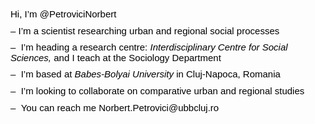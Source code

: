 <p style='margin-right:0in;margin-left:0in;font-size:15px;font-family:"Calibri",sans-serif;margin-top:0in;margin-bottom:8.0pt;line-height:12.05pt;'><span style='font-size:15px;font-family:"Calibri",sans-serif;color:black;'>Hi, I&rsquo;m @PetroviciNorbert</span></p>
<p style='margin-right:0in;margin-left:0in;font-size:15px;font-family:"Calibri",sans-serif;margin-top:0in;margin-bottom:8.0pt;line-height:12.05pt;text-align:start;'><span style='font-size:15px;font-family:"Calibri",sans-serif;color:black;'>&ndash; I&rsquo;m a scientist researching urban and regional social processes&nbsp;</span></p>
<p style='margin-right:0in;margin-left:0in;font-size:15px;font-family:"Calibri",sans-serif;margin-top:0in;margin-bottom:8.0pt;line-height:12.05pt;text-align:start;'><span style='font-size:15px;font-family:"Calibri",sans-serif;color:black;'>&ndash; &nbsp;I&rsquo;m heading a research centre: <em><span style='font-family:"Calibri",sans-serif;'>Interdisciplinary Centre for Social Sciences,&nbsp;</span></em><em><span style='font-family:"Calibri",sans-serif;font-style:normal;'>and I</span></em><em><span style='font-family:"Calibri",sans-serif;'>&nbsp;</span></em><em><span style='font-family:"Calibri",sans-serif;font-style:normal;'>teach at the Sociology Department</span></em></span></p>
<p style='margin-right:0in;margin-left:0in;font-size:15px;font-family:"Calibri",sans-serif;margin-top:0in;margin-bottom:8.0pt;line-height:12.05pt;text-align:start;'><span style='font-size:15px;font-family:"Calibri",sans-serif;color:black;'>&ndash; &nbsp;I&rsquo;m based at <em><span style='font-family:"Calibri",sans-serif;'>Babes-Bolyai University</span></em> in Cluj-Napoca, Romania</span></p>
<p style='margin-right:0in;margin-left:0in;font-size:15px;font-family:"Calibri",sans-serif;margin-top:0in;margin-bottom:8.0pt;line-height:12.05pt;text-align:start;'><span style='font-size:15px;font-family:"Calibri",sans-serif;color:black;'>&ndash; &nbsp;I&rsquo;m looking to collaborate on comparative urban and regional studies</span></p>
<p style='margin-right:0in;margin-left:0in;font-size:15px;font-family:"Calibri",sans-serif;margin-top:0in;margin-bottom:8.0pt;line-height:12.05pt;text-align:start;'><span style='font-size:15px;font-family:"Calibri",sans-serif;color:black;'>&ndash; &nbsp;You can reach me Norbert.Petrovici@ubbcluj.ro</span></p>
